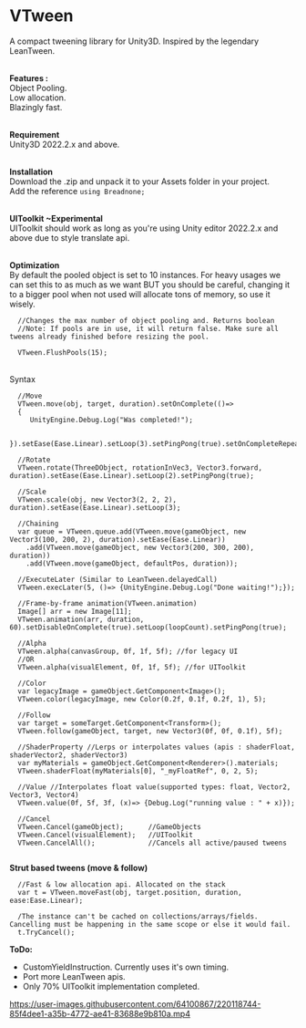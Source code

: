 # VTween
 A compact tweening library for Unity3D. Inspired by the legendary LeanTween.  
 
 <br>**Features :** </br>
Object Pooling.  
Low allocation.  
Blazingly fast.

 <br>**Requirement**</br>
Unity3D 2022.2.x and above.  
 
 <br>**Installation**</br>
Download the .zip and unpack it to your Assets folder in your project.  
Add the reference `using Breadnone;`

 <br>**UIToolkit ~Experimental**</br>
UIToolkit should work as long as you're using Unity editor 2022.2.x and above due to style translate api.  

<br>**Optimization**</br>
By default the pooled object is set to 10 instances. For heavy usages we can set this to as much as we want BUT you should be careful, changing it to a bigger pool when not used will allocate tons of memory, so use it wisely.  
```
  //Changes the max number of object pooling and. Returns boolean
  //Note: If pools are in use, it will return false. Make sure all tweens already finished before resizing the pool. 
  
  VTween.FlushPools(15);
```


 <br>Syntax</br>
```
  //Move
  VTween.move(obj, target, duration).setOnComplete(()=>
  {
     UnityEngine.Debug.Log("Was completed!");
                    
  }).setEase(Ease.Linear).setLoop(3).setPingPong(true).setOnCompleteRepeat(true);

  //Rotate
  VTween.rotate(ThreeDObject, rotationInVec3, Vector3.forward, duration).setEase(Ease.Linear).setLoop(2).setPingPong(true);
                
  //Scale
  VTween.scale(obj, new Vector3(2, 2, 2), duration).setEase(Ease.Linear).setLoop(3);

  //Chaining
  var queue = VTween.queue.add(VTween.move(gameObject, new Vector3(100, 200, 2), duration).setEase(Ease.Linear))
    .add(VTween.move(gameObject, new Vector3(200, 300, 200), duration))
    .add(VTween.move(gameObject, defaultPos, duration));

  //ExecuteLater (Similar to LeanTween.delayedCall)
  VTween.execLater(5, ()=> {UnityEngine.Debug.Log("Done waiting!");});
                
  //Frame-by-frame animation(VTween.animation)
  Image[] arr = new Image[11];
  VTween.animation(arr, duration, 60).setDisableOnComplete(true).setLoop(loopCount).setPingPong(true);
                
  //Alpha
  VTween.alpha(canvasGroup, 0f, 1f, 5f); //for legacy UI
  //OR
  VTween.alpha(visualElement, 0f, 1f, 5f); //for UIToolkit
                
  //Color
  var legacyImage = gameObject.GetComponent<Image>();
  VTween.color(legacyImage, new Color(0.2f, 0.1f, 0.2f, 1), 5);
                
  //Follow
  var target = someTarget.GetComponent<Transform>();
  VTween.follow(gameObject, target, new Vector3(0f, 0f, 0.1f), 5f);
                
  //ShaderProperty //Lerps or interpolates values (apis : shaderFloat, shaderVector2, shaderVector3)
  var myMaterials = gameObject.GetComponent<Renderer>().materials;
  VTween.shaderFloat(myMaterials[0], "_myFloatRef", 0, 2, 5); 
                
  //Value //Interpolates float value(supported types: float, Vector2, Vector3, Vector4)
  VTween.value(0f, 5f, 3f, (x)=> {Debug.Log("running value : " + x)});

  //Cancel
  VTween.Cancel(gameObject);      //GameObjects
  VTween.Cancel(visualElement);   //UIToolkit
  VTween.CancelAll();             //Cancels all active/paused tweens
                
```
 
 **Strut based tweens (move & follow)**
 ```
   //Fast & low allocation api. Allocated on the stack
   var t = VTween.moveFast(obj, target.position, duration, ease:Ease.Linear);
   
   /The instance can't be cached on collections/arrays/fields. Cancelling must be happening in the same scope or else it would fail.
   t.TryCancel();
 ```
 
 **ToDo:**  
 - CustomYieldInstruction. Currently uses it's own timing.  
 - Port more LeanTween apis.
 - Only 70% UIToolkit implementation completed. 

https://user-images.githubusercontent.com/64100867/220118744-85f4dee1-a35b-4772-ae41-83688e9b810a.mp4

